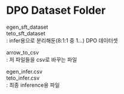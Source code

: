 # DPO Dataset Folder

egen_sft_dataset  
teto_sft_dataset  
: infer용으로 분리해둔(8:1:1 중 1...) DPO 데이터셋  

arrow_to_csv  
: 저 파일들을 csv로 바꾸는 파일  

egen_infer.csv  
teto_infer.csv  
: 최종 inference용 파일  

